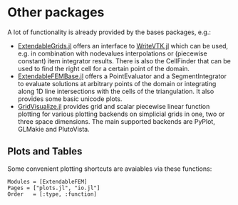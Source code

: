 # Other packages

A lot of functionality is already provided by the bases packages, e.g.:
- [ExtendableGrids.jl](https://github.com/WIAS-PDELib/ExtendableGrids.jl) offers an interface to [WriteVTK.jl](https://github.com/jipolanco/WriteVTK.jl) which can be used, e.g. in combination with nodevalues interpolations or (piecewise constant) item integrator results. There is also the CellFinder that can be used to find the right cell for a certain point of the domain.
- [ExtendableFEMBase.jl](https://github.com/WIAS-PDELib/ExtendableFEMBase.jl) offers a PointEvaluator and a SegmentIntegrator to evaluate solutions at arbitrary points of the domain or integrating along 1D line intersections with the cells of the triangulation. It also provides some basic unicode plots.
- [GridVisualize.jl](https://github.com/WIAS-PDELib/GridVisualize.jl) provides grid and scalar piecewise linear function plotting for various plotting backends on simplicial grids in one, two or three space dimensions. The main supported backends are PyPlot, GLMakie and PlutoVista.


## Plots and Tables

Some convenient plotting shortcuts are avaiables via these functions:


```@autodocs
Modules = [ExtendableFEM]
Pages = ["plots.jl", "io.jl"]
Order   = [:type, :function]
```
